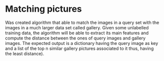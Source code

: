 # Matching pictures

Was created algorithm that able to match the images in a query set with the images in a much larger data set called gallery. Given some unlabelled training data, the
algorithm will be able to extract its main features and compute the distance between the ones of query images and gallery
images. The expected output is a dictionary having the query image as key and a list of the top n similar gallery pictures associated to it 
thus, having the least distance).
